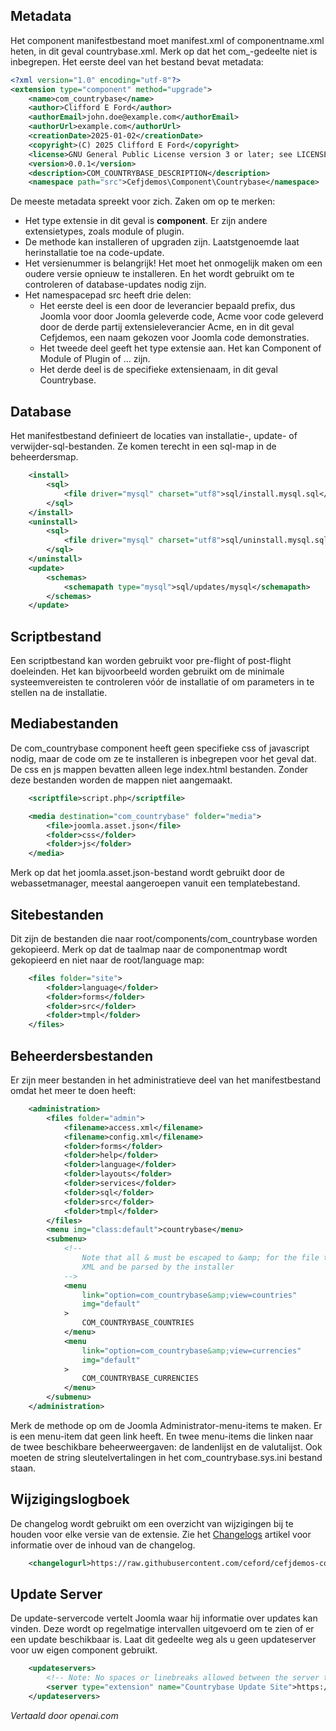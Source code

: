 <!-- Filename: J4.x:MVC_Anatomy:_Manifest_File / Display title: MVC Anatomie: Manifestbestand -->

## Metadata

Het component manifestbestand moet manifest.xml of componentname.xml heten, in dit geval countrybase.xml. Merk op dat het com_-gedeelte niet is inbegrepen. Het eerste deel van het bestand bevat metadata:

```xml
<?xml version="1.0" encoding="utf-8"?>
<extension type="component" method="upgrade">
    <name>com_countrybase</name>
    <author>Clifford E Ford</author>
    <authorEmail>john.doe@example.com</authorEmail>
    <authorUrl>example.com</authorUrl>
    <creationDate>2025-01-02</creationDate>
    <copyright>(C) 2025 Clifford E Ford</copyright>
    <license>GNU General Public License version 3 or later; see LICENSE.txt</license>
    <version>0.0.1</version>
    <description>COM_COUNTRYBASE_DESCRIPTION</description>
    <namespace path="src">Cefjdemos\Component\Countrybase</namespace>
```

De meeste metadata spreekt voor zich. Zaken om op te merken:

- Het type extensie in dit geval is **component**. Er zijn andere extensietypes, zoals module of plugin.
- De methode kan installeren of upgraden zijn. Laatstgenoemde laat herinstallatie toe na code-update.
- Het versienummer is belangrijk! Het moet het onmogelijk maken om een oudere versie opnieuw te installeren. En het wordt gebruikt om te controleren of database-updates nodig zijn.
- Het namespacepad src heeft drie delen:
  - Het eerste deel is een door de leverancier bepaald prefix, dus Joomla voor door Joomla geleverde code, Acme voor code geleverd door de derde partij extensieleverancier Acme, en in dit geval Cefjdemos, een naam gekozen voor Joomla code demonstraties.
  - Het tweede deel geeft het type extensie aan. Het kan Component of Module of Plugin of ... zijn.
  - Het derde deel is de specifieke extensienaam, in dit geval Countrybase.

## Database

Het manifestbestand definieert de locaties van installatie-, update- of verwijder-sql-bestanden. Ze komen terecht in een sql-map in de beheerdersmap.

```xml
    <install>
        <sql>
            <file driver="mysql" charset="utf8">sql/install.mysql.sql</file>
        </sql>
    </install>
    <uninstall>
        <sql>
            <file driver="mysql" charset="utf8">sql/uninstall.mysql.sql</file>
        </sql>
    </uninstall>
    <update>
        <schemas>
            <schemapath type="mysql">sql/updates/mysql</schemapath>
        </schemas>
    </update>
```

## Scriptbestand

Een scriptbestand kan worden gebruikt voor pre-flight of post-flight doeleinden. Het kan bijvoorbeeld worden gebruikt om de minimale systeemvereisten te controleren vóór de installatie of om parameters in te stellen na de installatie.

## Mediabestanden

De com_countrybase component heeft geen specifieke css of javascript nodig, maar de code om ze te installeren is inbegrepen voor het geval dat. De css en js mappen bevatten alleen lege index.html bestanden. Zonder deze bestanden worden de mappen niet aangemaakt.

```xml
    <scriptfile>script.php</scriptfile>

    <media destination="com_countrybase" folder="media">
        <file>joomla.asset.json</file>
        <folder>css</folder>
        <folder>js</folder>
    </media>
```

Merk op dat het joomla.asset.json-bestand wordt gebruikt door de webassetmanager, meestal aangeroepen vanuit een templatebestand.

## Sitebestanden

Dit zijn de bestanden die naar root/components/com_countrybase worden gekopieerd. Merk op dat de taalmap naar de componentmap wordt gekopieerd en niet naar de root/language map:

```xml
    <files folder="site">
        <folder>language</folder>
        <folder>forms</folder>
        <folder>src</folder>
        <folder>tmpl</folder>
    </files>
```

## Beheerdersbestanden

Er zijn meer bestanden in het administratieve deel van het manifestbestand omdat het meer te doen heeft:

```xml
    <administration>
        <files folder="admin">
            <filename>access.xml</filename>
            <filename>config.xml</filename>
            <folder>forms</folder>
            <folder>help</folder>
            <folder>language</folder>
            <folder>layouts</folder>
            <folder>services</folder>
            <folder>sql</folder>
            <folder>src</folder>
            <folder>tmpl</folder>
        </files>
        <menu img="class:default">countrybase</menu>
        <submenu>
            <!--
                Note that all & must be escaped to &amp; for the file to be valid
                XML and be parsed by the installer
            -->
            <menu
                link="option=com_countrybase&amp;view=countries"
                img="default"
            >
                COM_COUNTRYBASE_COUNTRIES
            </menu>
            <menu
                link="option=com_countrybase&amp;view=currencies"
                img="default"
            >
                COM_COUNTRYBASE_CURRENCIES
            </menu>
        </submenu>
    </administration>
```

Merk de methode op om de Joomla Administrator-menu-items te maken. Er is een menu-item dat geen link heeft. En twee menu-items die linken naar de twee beschikbare beheerweergaven: de landenlijst en de valutalijst. Ook moeten de string sleutelvertalingen in het com_countrybase.sys.ini bestand staan.

## Wijzigingslogboek

De changelog wordt gebruikt om een overzicht van wijzigingen bij te houden voor elke versie van de extensie. Zie het [Changelogs](jdocmanual?article=docus/install-update/installation-change-log) artikel voor informatie over de inhoud van de changelog.

```xml
    <changelogurl>https://raw.githubusercontent.com/ceford/cefjdemos-com-countrybase/master/changelog.xml</changelogurl>
```

## Update Server

De update-servercode vertelt Joomla waar hij informatie over updates kan vinden. Deze wordt op regelmatige intervallen uitgevoerd om te zien of er een update beschikbaar is. Laat dit gedeelte weg als u geen updateserver voor uw eigen component gebruikt.

```xml
    <updateservers>
        <!-- Note: No spaces or linebreaks allowed between the server tags -->
        <server type="extension" name="Countrybase Update Site">https://raw.githubusercontent.com/ceford/cefjdemos-com-countrybase/master/updates.xml</server>
    </updateservers>
```

*Vertaald door openai.com*

